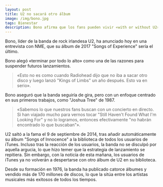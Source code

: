 ```yaml
---
layout: post
title: U2 no sacará otro álbum
image: /img/bono.jpg
tags: Bienestar
description: Bono afirma que los fans pueden vivir «with or without U2».
---
```


Bono, líder de la banda de rock irlandesa U2, ha anunciado hoy en una entrevista con NME, que su álbum de 2017 "Songs of Experience" sería el último.

Bono alegó «terminar por todo lo alto» como una de las razones para suspender futuros lanzamientos.

> «Esto no es como cuando Radiohead dijo que no iba a sacar otro disco y luego lanzó "Kings of Limbs" un año después. Esto va en serio».

Bono aseguró que la banda seguiría de gira, pero con un enfoque centrado en sus primeros trabajos, como "Joshua Tree" de 1987.

> «Sabemos lo que nuestros fans buscan con un concierto en directo. Si han viajado mucho para vernos tocar "Still Haven't Found What I'm Looking For" y no lo logramos, entonces efectivamente "no habrán encontrado lo que buscaban"».

U2 saltó a la fama el 9 de septiembre de 2014, tras añadir automáticamente su álbum "Songs of Innocence" a la biblioteca de todos los usuarios de iTunes. Incluso tras la reacción de los usuarios, la banda no se disculpó por aquella argucia, lo que hizo temer que la estrategia de lanzamiento se repitiera. Sin embargo, con la noticia de esta mañana, los usuarios de iTunes ya no volverán a despertarse con otro álbum de U2 en su biblioteca.

Desde su formación en 1976, la banda ha publicado catorce álbumes y vendido más de 170 millones de discos, lo que la sitúa entre los artistas musicales más exitosos de todos los tiempos.
